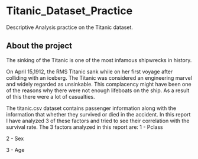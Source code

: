 # Titanic_Dataset_Practice
Descriptive Analysis practice on the Titanic dataset.
## About the project 
The sinking of the Titanic is one of the most infamous shipwrecks in history. 

On April 15,1912, the RMS Titanic sank while on her first voyage after colliding with an iceberg. The Titanic was considered an engineering marvel and widely regarded as unsinkable. This complacency might have been one of the reasons why there were not enough lifeboats on the ship. As a result of this there were a lot of casualties.  

The titanic.csv dataset contains passenger information along with the information that whether they survived or died in the accident. In this report I have analyzed 3 of these factors and tried to see their correlation with the survival rate. The 3 factors analyzed in this report are: 
1 - Pclass 

2 - Sex 

3 - Age  
